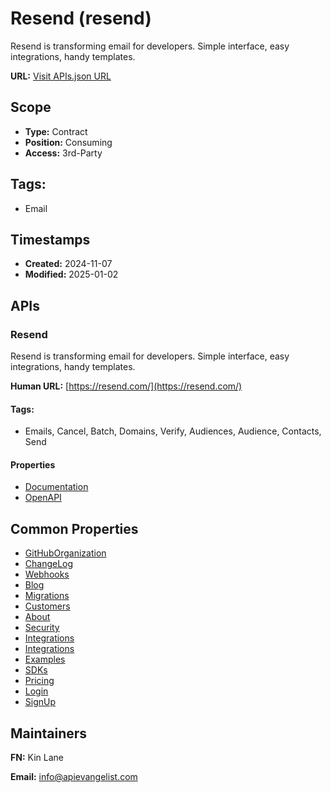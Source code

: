 # Resend (resend)
Resend is transforming email for developers. Simple interface, easy integrations, handy templates. 

**URL:** [Visit APIs.json URL](https://raw.githubusercontent.com/api-search/resend/refs/heads/main/apis.yml)

## Scope

- **Type:** Contract 
- **Position:** Consuming 
- **Access:** 3rd-Party 

## Tags:

 - Email

## Timestamps

- **Created:** 2024-11-07 
- **Modified:** 2025-01-02 

## APIs

### Resend

Resend is transforming email for developers. Simple interface, easy
integrations, handy templates. 

**Human URL:** [https://resend.com/](https://resend.com/)


#### Tags:

 - Emails,  Cancel,  Batch,  Domains,  Verify,  Audiences,  Audience,  Contacts,  Send

#### Properties

- [Documentation](https://resend.com/)
- [OpenAPI](properties/resend-openapi.yml)

## Common Properties

- [GitHubOrganization](https://github.com/resend)
- [ChangeLog](https://resend.com/changelog)
- [Webhooks](https://resend.com/changelog/new-domain-webhooks)
- [Blog](https://resend.com/blog)
- [Migrations](https://resend.com/migrate)
- [Customers](https://resend.com/customers)
- [About](https://resend.com/about)
- [Security](https://resend.com/security)
- [Integrations](https://resend.com/docs/integrations)
- [Integrations](https://resend.com/docs/examples)
- [Examples](https://resend.com/docs/examples)
- [SDKs](https://resend.com/docs/sdks)
- [Pricing](https://resend.com/pricing)
- [Login](https://resend.com/login)
- [SignUp](https://resend.com/signup)

## Maintainers

**FN:** Kin Lane

**Email:** info@apievangelist.com

